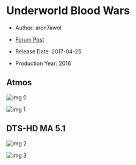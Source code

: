 # Underworld Blood Wars

* Author: aron7awol

* [Forum Post](https://www.avsforum.com/threads/bass-eq-for-filtered-movies.2995212/post-56612560)

* Release Date: 2017-04-25
* Production Year: 2016

## Atmos

![img 0](https://i.imgur.com/JaUKF6I.jpg)

![img 1](https://i.imgur.com/wBIVJfu.jpg)

## DTS-HD MA 5.1

![img 2](https://i.imgur.com/ht1Ifrc.jpg)

![img 3](https://i.imgur.com/Tu9vLv7.png)

